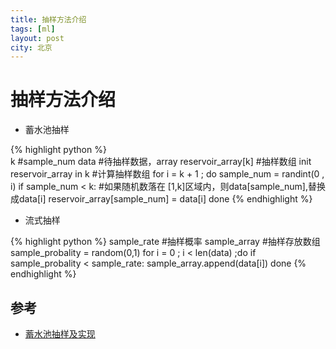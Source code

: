 ```yaml
---
title: 抽样方法介绍
tags: [ml]
layout: post
city: 北京
---
```



抽样方法介绍
=================
+ 蓄水池抽样
  
{% highlight python %}          
            k #sample_num
            data #待抽样数据，array
            reservoir_array[k] #抽样数组 
            init reservoir_array in k #计算抽样数组
            for i = k + 1 ; do
                sample_num = randint(0 , i)
                if sample_num < k: #如果随机数落在 [1,k]区域内，则data[sample_num],替换成data[i]
                    reservoir_array[sample_num] = data[i]
            done 
{% endhighlight  %}

+ 流式抽样
        
{% highlight python %} 
        sample_rate #抽样概率
        sample_array #抽样存放数组
        sample_probality = random(0,1)
        for i = 0 ; i < len(data) ;do
            if sample_probality < sample_rate:
                sample_array.append(data[i])
        done 
{% endhighlight  %}

参考
--------------
+ [蓄水池抽样及实现](http://www.cnblogs.com/hrlnw/archive/2012/11/27/2777337.html)
